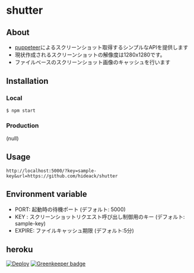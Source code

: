 # shutter
## About
- [puppeteer](https://github.com/GoogleChrome/puppeteer)によるスクリーンショット取得するシンプルなAPIを提供します
- 現状作成されるスクリーンショットの解像度は1280x1280です。
- ファイルベースのスクリーンショット画像のキャッシュを行います

## Installation
### Local

```
$ npm start
```

### Production

(null)

## Usage

```
http://localhost:5000/?key=sample-key&url=https://github.com/hideack/shutter
```

## Environment variable
- PORT: 起動時の待機ポート (デフォルト: 5000)
- KEY : スクリーンショットリクエスト呼び出し制御用のキー (デフォルト: sample-key)
- EXPIRE: ファイルキャッシュ期限 (デフォルト:5分)
 
## heroku
[![Deploy](https://www.herokucdn.com/deploy/button.svg)](https://heroku.com/deploy?template=https://github.com/hideack/shutter) [![Greenkeeper badge](https://badges.greenkeeper.io/hideack/shutter.svg)](https://greenkeeper.io/)
